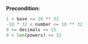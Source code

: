 **Precondition:**

```python
1 < base <= 10 ** 32
-10 * 32 < number <= 10 ** 32
0 <= decimals <= 15
0 < len(powers) <= 32
```